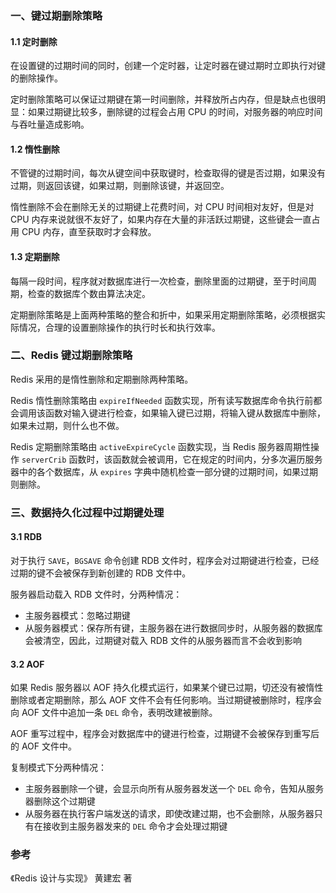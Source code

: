 ### 一、键过期删除策略

#### 1.1 定时删除

在设置键的过期时间的同时，创建一个定时器，让定时器在键过期时立即执行对键的删除操作。

定时删除策略可以保证过期键在第一时间删除，并释放所占内存，但是缺点也很明显：如果过期键比较多，删除键的过程会占用 CPU 的时间，对服务器的响应时间与吞吐量造成影响。

#### 1.2 惰性删除

不管键的过期时间，每次从键空间中获取键时，检查取得的键是否过期，如果没有过期，则返回该键，如果过期，则删除该键，并返回空。

惰性删除不会在删除无关的过期键上花费时间，对 CPU 时间相对友好，但是对 CPU 内存来说就很不友好了，如果内存在大量的非活跃过期键，这些键会一直占用 CPU 内存，直至获取时才会释放。

#### 1.3 定期删除

每隔一段时间，程序就对数据库进行一次检查，删除里面的过期键，至于时间周期，检查的数据库个数由算法决定。

定期删除策略是上面两种策略的整合和折中，如果采用定期删除策略，必须根据实际情况，合理的设置删除操作的执行时长和执行效率。

### 二、Redis 键过期删除策略

Redis 采用的是惰性删除和定期删除两种策略。 

Redis 惰性删除策略由 `expireIfNeeded` 函数实现，所有读写数据库命令执行前都会调用该函数对输入键进行检查，如果输入键已过期，将输入键从数据库中删除，如果未过期，则什么也不做。

Redis 定期删除策略由 `activeExpireCycle` 函数实现，当 Redis 服务器周期性操作 `serverCrib` 函数时，该函数就会被调用，它在规定的时间内，分多次遍历服务器中的各个数据库，从 `expires` 字典中随机检查一部分键的过期时间，如果过期则删除。

### 三、数据持久化过程中过期键处理

#### 3.1 RDB

对于执行 `SAVE`，`BGSAVE` 命令创建 RDB 文件时，程序会对过期键进行检查，已经过期的键不会被保存到新创建的 RDB 文件中。

服务器启动载入 RDB 文件时，分两种情况：
 - 主服务器模式：忽略过期键
 - 从服务器模式：保存所有键，主服务器在进行数据同步时，从服务器的数据库会被清空，因此，过期键对载入 RDB 文件的从服务器而言不会收到影响

 #### 3.2 AOF

 如果 Redis 服务器以 AOF 持久化模式运行，如果某个键已过期，切还没有被惰性删除或者定期删除，那么 AOF 文件不会有任何影响。当过期键被删除时，程序会向 AOF 文件中追加一条 `DEL` 命令，表明改建被删除。

 AOF 重写过程中，程序会对数据库中的键进行检查，过期键不会被保存到重写后的 AOF 文件中。

 复制模式下分两种情况：
  - 主服务器删除一个键，会显示向所有从服务器发送一个 `DEL` 命令，告知从服务器删除这个过期键
  - 从服务器在执行客户端发送的请求，即使改建过期，也不会删除，从服务器只有在接收到主服务器发来的 `DEL` 命令才会处理过期键

### 参考

《Redis 设计与实现》 黄建宏 著 <br>